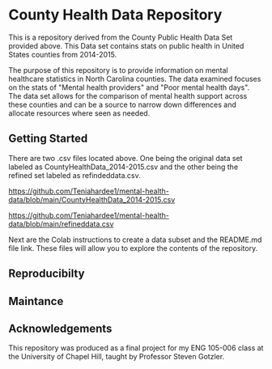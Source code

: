 # County Health Data Repository
This is a repository derived from the County Public Health Data Set provided above. This Data set contains stats on public health in United States counties from 2014-2015.

The purpose of this repository is to provide information on mental healthcare statistics in North Carolina counties. The data examined focuses on the stats of "Mental health providers" and "Poor mental health days". The data set allows for the comparison of mental health support across these counties and can be a source to narrow down differences and allocate resources where seen as needed. 
## Getting Started
There are two .csv files located above. One being the original data set labeled as CountyHealthData_2014-2015.csv and the other being the refined set labeled as refindeddata.csv.

https://github.com/Teniahardee1/mental-health-data/blob/main/CountyHealthData_2014-2015.csv

https://github.com/Teniahardee1/mental-health-data/blob/main/refineddata.csv

Next are the Colab instructions to create a data subset and the README.md file link. 
These files will allow you to explore the contents of the repository. 

## Reproducibilty

## Maintance

## Acknowledgements
This repository was produced as a final project for my ENG 105-006 class at the University of Chapel Hill, taught by Professor Steven Gotzler.
